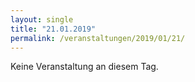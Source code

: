 ```yaml
---
layout: single
title: "21.01.2019"
permalink: /veranstaltungen/2019/01/21/
---
```


Keine Veranstaltung an diesem Tag.
